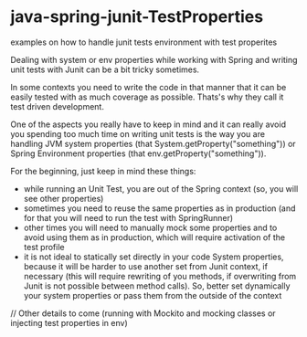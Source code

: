 # java-spring-junit-TestProperties
examples on how to handle junit tests environment with test properites

Dealing with system or env properties while working with Spring and writing unit tests with Junit can be a bit tricky sometimes. 

In some contexts you need to write the code in that manner that it can be easily tested with as much coverage as possible. 
Thats's why they call it test driven development.

One of the aspects you really have to keep in mind and it can really avoid you spending too much time on writing unit tests is the way you are handling JVM system properties (that System.getProperty("something")) or Spring Environment properties (that env.getProperty("something")).

For the beginning, just keep in mind these things:
- while running an Unit Test, you are out of the Spring context (so, you will see other properties)
- sometimes you need to reuse the same properties as in production (and for that you will need to run the test with SpringRunner)
- other times you will need to manually mock some properties and to avoid using them as in production, which will require activation of the test profile 
- it is not ideal to statically set directly in your code System properties, because it will be harder to use another set from Junit context, if necessary (this will require rewriting of you methods, if overwriting from Junit is not possible between method calls). So, better set dynamically your system properties or pass them from the outside of the context

// Other details to come (running with Mockito and mocking classes or injecting test properties in env)